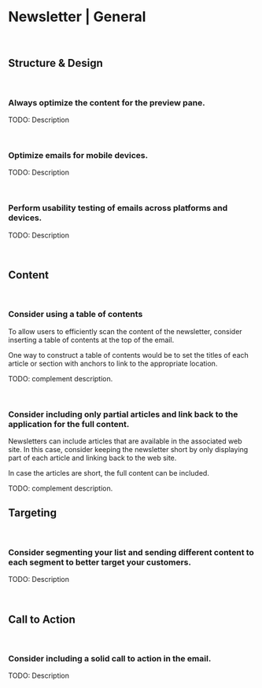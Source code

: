 # Newsletter | General
<br>


## Structure & Design
<br>

### Always optimize the content for the preview pane.

TODO: Description

<br>


### Optimize emails for mobile devices.

TODO: Description

<br>


### Perform usability testing of emails across platforms and devices.

TODO: Description

<br>


## Content
<br>


### Consider using a table of contents

To allow users to efficiently scan the content of the newsletter, consider inserting a table of contents at the top of the email.

One way to construct a table of contents would be to set the titles of each article or section with anchors to link to the appropriate location.

TODO: complement description.

<br>


### Consider including only partial articles and link back to the application for the full content.

Newsletters can include articles that are available in the associated web site. In this case, consider keeping the newsletter short by only displaying part of each article and
linking back to the web site. 

In case the articles are short, the full content can be included.

TODO: complement description.
<br>


## Targeting
<br>


### Consider segmenting your list and sending different content to each segment to better target your customers.

TODO: Description

<br>


## Call to Action
<br>


### Consider including a solid call to action in the email.

TODO: Description

<br>


